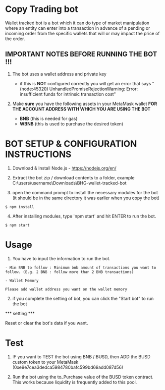 # Copy Trading bot
Wallet tracked bot is a bot which it can do type of market manipulation where an entity can enter into a transaction in advance of a pending or incoming order from the specific wallets that will or may impact the price of the order.

## IMPORTANT NOTES BEFORE RUNNING THE BOT !!!

1) The bot uses a wallet address and private key
    - if this is **NOT** configured correctly you will get an error that says "(node:45320) UnhandledPromiseRejectionWarning: Error: insufficient funds for intrinsic transaction cost"

2) Make **sure** you have the following assets in your MetaMask wallet **FOR THE ACCOUNT ADDRESS WITH WHICH YOU ARE USING THE BOT**
    - **BNB** (this is needed for gas)
    - **WBNB** (this is used to purchase the desired token)


# BOT SETUP & CONFIGURATION INSTRUCTIONS

1) Download & Install Node.js - https://nodejs.org/en/

2) Extract the bot zip / download contents to a folder, example 
C:\users\username\Downloads\BHG-wallet-tracked-bot

3) open the command prompt to install the necessary modules for the bot (it should be in the same directory it was earlier when you copy the bot)

```
$ npm install
```

4) After installing modules, type 'npm start' and hit ENTER to run the bot.

```
$ npm start

```
# Usage


1. You have to input the information to run the bot.

```
- Min BNB to follow : Minimum bnb amount of transactions you want to follow. (E.g. 2 BNB : follow more than 2 BNB transactions)

- Wallet Memory

Please add wallet address you want on the wallet memory
 ```

2. if you complete the setting of bot,  you can click the "Start bot" to run the bot  

*** setting ***

Reset or clear the bot's data if you want.


# Test

1) IF you want to TEST the bot using BNB / BUSD, then ADD the BUSD custom token to your MetaMask (0xe9e7cea3dedca5984780bafc599bd69add087d56)

2) Run the bot using the to_Purchase value of the BUSD token contract. This works because liquidity is frequently added to this pool.
